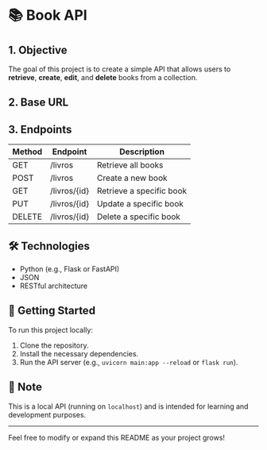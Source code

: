 # 📚 Book API

## 1. Objective

The goal of this project is to create a simple API that allows users to **retrieve**, **create**, **edit**, and **delete** books from a collection.

## 2. Base URL

## 3. Endpoints

| Method | Endpoint             | Description                  |
|--------|----------------------|------------------------------|
| GET    | /livros              | Retrieve all books           |
| POST   | /livros              | Create a new book            |
| GET    | /livros/{id}         | Retrieve a specific book     |
| PUT    | /livros/{id}         | Update a specific book       |
| DELETE | /livros/{id}         | Delete a specific book       |

## 🛠️ Technologies

- Python (e.g., Flask or FastAPI)
- JSON
- RESTful architecture

## 🚀 Getting Started

To run this project locally:

1. Clone the repository.
2. Install the necessary dependencies.
3. Run the API server (e.g., `uvicorn main:app --reload` or `flask run`).

## 📌 Note

This is a local API (running on `localhost`) and is intended for learning and development purposes.

---

Feel free to modify or expand this README as your project grows!
